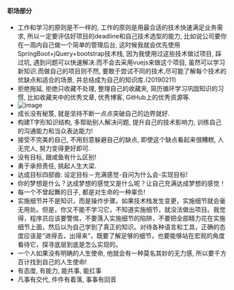 #### 职场部分

* 工作和学习的原则是不一样的, 工作的原则是用最合适的技术快速满足业务需求, 所以一定要评估好项目的deadline和自己技术选型的能力, 比如说公司要你在一周内自己做一个简单的管理后台, 这时候我就会优先使用SpringBoot+jQuery+bootstrap技术栈, 因为我使用过这些技术做过项目, 踩过坑, 遇到问题可以快速解决.而不会去采用vuejs来做这个项目, 虽然可以学习新知识.而做自己的项目则不然, 要敢于尝试不同的技术,尽可能了解每个技术的优缺点和适合的场景, 并总结成为自己的知识库.(20190211)
* 拒绝拖延, 拒绝只收藏不处理, 整理自己的收藏夹, 简历循环学习巩固知识的习惯, 比如收藏夹中的优秀文章, 优秀博客, GitHub上的优秀资源等.
* ![image](https://user-images.githubusercontent.com/7486508/52550700-26ff4d00-2e14-11e9-97e9-4ae55e24f136.png)
* 成长没有秘笈, 就是坚持不断一点点突破自己的边界就好.
* 构建T字形知识结构, 多帮助别人解决问题, 提升自己的技术影响力, 训练自己的沟通能力和当众表达能力!
* 接受不完美的自己, 不用刻意躲避自己的缺点, 即使这个缺点看起来很糟糕, 人无完人, 努力变得更好即可.
* 没有目标, 跟咸鱼有什么区别!
* 勇于承担责任, 挑起人生大梁.
* 达成目标四部曲: 设定目标－充满感觉-自问为什么会-实现目标!
* 你的梦想是什么？达成梦想的感觉又是什么呢？让自己充满达成梦想的感觉！
* 每一个不曾起舞的日子, 都是对生命的一种辜负!
* 实施细节并不是知识，而是操作步骤。如果技术栈发生变更，实施细节就会毫无用处。但是，你又不能不学习它，不知道实施细节，就没法做出项目。我觉得，程序员应该要警惕，不要落入实施细节的陷阱，不要把全部精力花在实施细节上面，然后以为自己学到了真正的知识。对待各种语言和工具，正确的态度应该是“进得去，出得来”，既要了解足够的细节，也要能够站在宏观的角度看待它，探寻底层到底是怎么实现的。
* 一个人如果没有明确的人生使命, 他就会有一种莫名其妙的无力感, 所以要千方百计找到自己的人生使命!
* 有态度, 有能力, 能共事, 能扛事
* 凡事有交代, 件件有着落, 事事有回音